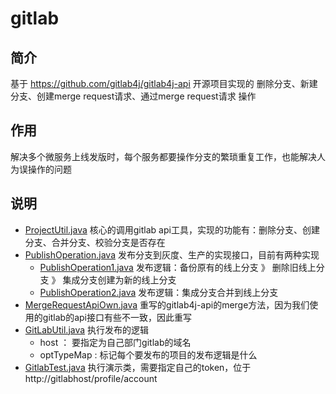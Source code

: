 gitlab
======

## 简介

基于 https://github.com/gitlab4j/gitlab4j-api 开源项目实现的 删除分支、新建分支、创建merge request请求、通过merge request请求
操作

## 作用

解决多个微服务上线发版时，每个服务都要操作分支的繁琐重复工作，也能解决人为误操作的问题

## 说明

- [ProjectUtil.java](util%2FProjectUtil.java)
  核心的调用gitlab api工具，实现的功能有：删除分支、创建分支、合并分支、校验分支是否存在
- [PublishOperation.java](operation%2FPublishOperation.java) 发布分支到灰度、生产的实现接口，目前有两种实现
  - [PublishOperation1.java](operation%2FPublishOperation1.java) 发布逻辑：备份原有的线上分支 》 删除旧线上分支 》
    集成分支创建为新的线上分支
  - [PublishOperation2.java](operation%2FPublishOperation2.java) 发布逻辑：集成分支合并到线上分支
- [MergeRequestApiOwn.java](util%2FMergeRequestApiOwn.java) 重写的gitlab4j-api的merge方法，因为我们使用的gitlab的api接口有些不一致，因此重写
- [GitLabUtil.java](util%2FGitLabUtil.java) 执行发布的逻辑
  - host ： 要指定为自己部门gitlab的域名
  - optTypeMap : 标记每个要发布的项目的发布逻辑是什么
- [GitlabTest.java](GitlabTest.java) 执行演示类，需要指定自己的token，位于 http://gitlabhost/profile/account
